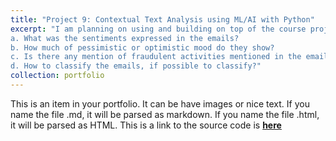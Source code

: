 ```yaml
---
title: "Project 9: Contextual Text Analysis using ML/AI with Python"
excerpt: "I am planning on using and building on top of the course project work done as part of our DSC650. This is the Enron email text analysis. I am interested to classify the emails that was released for general public. My intention is to bring out the answers to the following key questions:
a. What was the sentiments expressed in the emails?
b. How much of pessimistic or optimistic mood do they show?
c. Is there any mention of fraudulent activities mentioned in the emails?
d. How to classify the emails, if possible to classify?"
collection: portfolio
---
```


This is an item in your portfolio. It can be have images or nice text. If you name the file .md, it will be parsed as markdown. If you name the file .html, it will be parsed as HTML.
This is a link to the source code is [**here**](https://github.com/samantoz/dsc680-applied-datascience/blob/main/Project-1/Readme.md)
